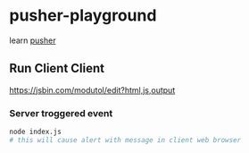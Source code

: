 # pusher-playground

learn [pusher](https://pusher.com)

## Run Client Client

https://jsbin.com/modutol/edit?html,js,output

### Server troggered event

```sh
node index.js
# this will cause alert with message in client web browser
```